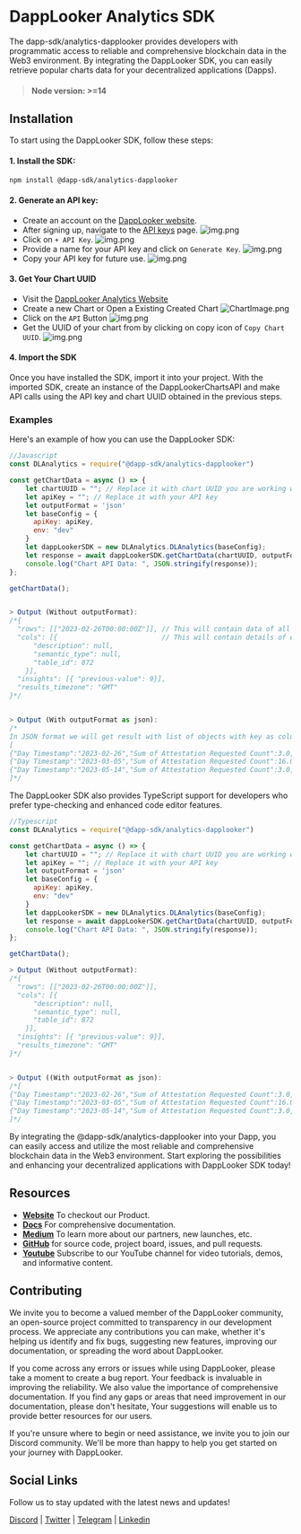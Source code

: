 # DappLooker Analytics SDK
The dapp-sdk/analytics-dapplooker provides developers with programmatic access to reliable and comprehensive blockchain data in the Web3 environment. By integrating the DappLooker SDK, you can easily retrieve popular charts data for your decentralized applications (Dapps).

> #### Node version: >=14

## Installation
To start using the DappLooker SDK, follow these steps:

#### 1. Install the SDK:
```bash
npm install @dapp-sdk/analytics-dapplooker
```

#### 2. Generate an API key:

- Create an account on the [DappLooker website](https://dapplooker.com/).
- After signing up, navigate to the [API keys](https://dapplooker.com/user/api) page.
  ![img.png](https://d2yxqfr8upg55w.cloudfront.net/npm-package-images/APIPageHighlighted.png)
- Click on `+ API Key`.
  ![img.png](https://d2yxqfr8upg55w.cloudfront.net/npm-package-images/AddKey.png)
- Provide a name for your API key and click on `Generate Key`.
  ![img.png](https://d2yxqfr8upg55w.cloudfront.net/npm-package-images/generateKey.png)
- Copy your API key for future use.
  ![img.png](https://d2yxqfr8upg55w.cloudfront.net/npm-package-images/copyAPIKey.png)

#### 3. Get Your Chart UUID

- Visit the [DappLooker Analytics Website](https://analytics.dapplooker.com/)
- Create a new Chart or Open a Existing Created Chart
  ![ChartImage.png](https://d2yxqfr8upg55w.cloudfront.net/npm-package-images/ChartImage.png)
- Click on the `API` Button
  ![img.png](https://d2yxqfr8upg55w.cloudfront.net/npm-package-images/chartAPIButton.png)
- Get the UUID of your chart from by clicking on copy icon of `Copy Chart UUID`.
  ![img.png](https://d2yxqfr8upg55w.cloudfront.net/npm-package-images/CopyChartUUID.png)


#### 4. Import the SDK

Once you have installed the SDK, import it into your project. With the imported SDK, create an instance of the DappLookerChartsAPI and make API calls using the API key and chart UUID obtained in the previous steps.

### Examples
Here's an example of how you can use the DappLooker SDK:

```javascript
//Javascript
const DLAnalytics = require("@dapp-sdk/analytics-dapplooker")

const getChartData = async () => {
    let chartUUID = ""; // Replace it with chart UUID you are working with
    let apiKey = ""; // Replace it with your API key
    let outputFormat = 'json'
    let baseConfig = {
      apiKey: apiKey,
      env: "dev"
    }
    let dappLookerSDK = new DLAnalytics.DLAnalytics(baseConfig);
    let response = await dappLookerSDK.getChartData(chartUUID, outputFormat);
    console.log("Chart API Data: ", JSON.stringify(response));
};

getChartData();


> Output (Without outputFormat):
/*{
  "rows": [["2023-02-26T00:00:00Z"]], // This will contain data of all rows in list of list format
  "cols": [{                          // This will contain details of each column
      "description": null,
      "semantic_type": null,
      "table_id": 872
    }],
  "insights": [{ "previous-value": 9}],
  "results_timezone": "GMT"
}*/


> Output (With outputFormat as json):
/*
In JSON format we will get result with list of objects with key as column name and value as column's row value
[
{"Day Timestamp":"2023-02-26","Sum of Attestation Requested Count":3.0,"Sum of Attestation Completed Count":0.0,"Success Percentage":0.0,"Failure Percentage":100.0},
{"Day Timestamp":"2023-03-05","Sum of Attestation Requested Count":16.0,"Sum of Attestation Completed Count":2.0,"Success Percentage":12.5,"Failure Percentage":87.5},
{"Day Timestamp":"2023-05-14","Sum of Attestation Requested Count":3.0,"Sum of Attestation Completed Count":0.0,"Success Percentage":0.0,"Failure Percentage":100.0}
]*/
```

The DappLooker SDK also provides TypeScript support for developers who prefer type-checking and enhanced code editor features.

```jsx
//Typescript
const DLAnalytics = require("@dapp-sdk/analytics-dapplooker")

const getChartData = async () => {
    let chartUUID = ""; // Replace it with chart UUID you are working with
    let apiKey = ""; // Replace it with your API key
    let outputFormat = 'json'
    let baseConfig = {
      apiKey: apiKey,
      env: "dev"
    }
    let dappLookerSDK = new DLAnalytics.DLAnalytics(baseConfig);
    let response = await dappLookerSDK.getChartData(chartUUID, outputFormat);
    console.log("Chart API Data: ", JSON.stringify(response));
};

getChartData();

> Output (Without outputFormat):
/*{
  "rows": [["2023-02-26T00:00:00Z"]],
  "cols": [{
      "description": null,
      "semantic_type": null,
      "table_id": 872
    }],
  "insights": [{ "previous-value": 9}],
  "results_timezone": "GMT"
}*/


> Output ((With outputFormat as json):
/*[
{"Day Timestamp":"2023-02-26","Sum of Attestation Requested Count":3.0,"Sum of Attestation Completed Count":0.0,"Success Percentage":0.0,"Failure Percentage":100.0},
{"Day Timestamp":"2023-03-05","Sum of Attestation Requested Count":16.0,"Sum of Attestation Completed Count":2.0,"Success Percentage":12.5,"Failure Percentage":87.5},
{"Day Timestamp":"2023-05-14","Sum of Attestation Requested Count":3.0,"Sum of Attestation Completed Count":0.0,"Success Percentage":0.0,"Failure Percentage":100.0}
]*/
```
By integrating the @dapp-sdk/analytics-dapplooker into your Dapp, you can easily access and utilize the most reliable and comprehensive blockchain data in the Web3 environment. Start exploring the possibilities and enhancing your decentralized applications with DappLooker SDK today!

## Resources
- **[Website](https://dapplooker.com/)** To checkout our Product.
- **[Docs](https://docs.dapplooker.com)** For comprehensive documentation.
- **[Medium](https://dapplooker.medium.com/)** To learn more about our partners, new launches, etc.
- **[GitHub](https://github.com/dapplooker/)** for source code, project board, issues, and pull requests.
- **[Youtube](https://www.youtube.com/channel/UC1KJmtb3UhnWSN_sDv71_fg)** Subscribe to our YouTube channel for video tutorials, demos, and informative content.

## Contributing

We invite you to become a valued member of the DappLooker community, an open-source project committed to transparency in our development process. We appreciate any contributions you can make, whether it's helping us identify and fix bugs, suggesting new features, improving our documentation, or spreading the word about DappLooker.

If you come across any errors or issues while using DappLooker, please take a moment to create a bug report. Your feedback is invaluable in improving the reliability. We also value the importance of comprehensive documentation. If you find any gaps or areas that need improvement in our documentation, please don't hesitate, Your suggestions will enable us to provide better resources for our users.

If you're unsure where to begin or need assistance, we invite you to join our Discord community. We'll be more than happy to help you get started on your journey with DappLooker.

## Social Links

Follow us to stay updated with the latest news and updates!

<a href="https://dapplooker.com/community" target="_blank">Discord</a> |
<a href="https://twitter.com/dapplooker" target="_blank">Twitter</a> |
<a href="https://t.me/dapplooker" target="_blank">Telegram</a> |
<a href="https://www.linkedin.com/company/dapplooker/" target="_blank">Linkedin</a>

